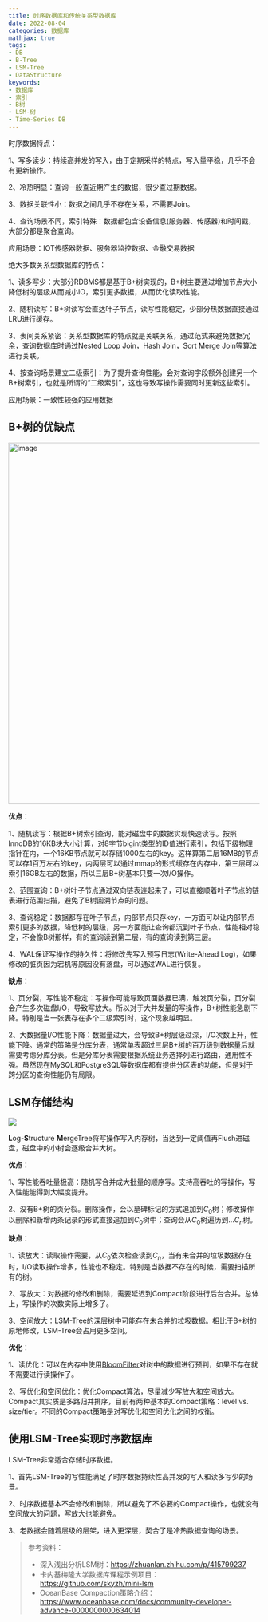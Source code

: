 ```yaml
---
title: 时序数据库和传统关系型数据库
date: 2022-08-04
categories: 数据库
mathjax: true
tags: 
- DB
- B-Tree
- LSM-Tree
- DataStructure
keywords:
- 数据库
- 索引
- B树
- LSM-树
- Time-Series DB
---
```


时序数据特点：

1、写多读少：持续高并发的写入，由于定期采样的特点，写入量平稳，几乎不会有更新操作。

2、冷热明显：查询一般查近期产生的数据，很少查过期数据。

3、数据关联性小：数据之间几乎不存在关系，不需要Join。

4、查询场景不同，索引特殊：数据都包含设备信息(服务器、传感器)和时间戳，大部分都是聚合查询。

应用场景：IOT传感器数据、服务器监控数据、金融交易数据

绝大多数关系型数据库的特点：

1、读多写少：大部分RDBMS都是基于B+树实现的，B+树主要通过增加节点大小降低树的层级从而减小IO，索引更多数据，从而优化读取性能。

2、随机读写：B+树读写会直达叶子节点，读写性能稳定，少部分热数据直接通过LRU进行缓存。

3、表间关系紧密：关系型数据库的特点就是关联关系，通过范式来避免数据冗余，查询数据库时通过Nested Loop Join，Hash Join，Sort Merge Join等算法进行关联。

4、按查询场景建立二级索引：为了提升查询性能，会对查询字段额外创建另一个B+树索引，也就是所谓的“二级索引”，这也导致写操作需要同时更新这些索引。

应用场景：一致性较强的应用数据

## B+树的优缺点

<img width="725" alt="image" src="https://github.com/holmofy/blog.hufeifei.cn/assets/19494806/ac8a8c9d-c49c-4629-973f-38d666513bec">

**优点**：

1、随机读写：根据B+树索引查询，能对磁盘中的数据实现快速读写。按照InnoDB的16KB块大小计算，对8字节bigint类型的ID值进行索引，包括下级物理指针在内，一个16KB节点就可以存储1000左右的key。这样算第二层16MB的节点可以存1百万左右的key，内两层可以通过mmap的形式缓存在内存中，第三层可以索引16GB左右的数据，所以三层B+树基本只要一次I/O操作。

2、范围查询：B+树叶子节点通过双向链表连起来了，可以直接顺着叶子节点的链表进行范围扫描，避免了B树回溯节点的问题。

3、查询稳定：数据都存在叶子节点，内部节点只存key，一方面可以让内部节点索引更多的数据，降低树的层级，另一方面能让查询都沉到叶子节点，性能相对稳定，不会像B树那样，有的查询读到第二层，有的查询读到第三层。

4、WAL保证写操作的持久性：将修改先写入预写日志(Write-Ahead Log)，如果修改的脏页因为宕机等原因没有落盘，可以通过WAL进行恢复。

**缺点**：

1、页分裂，写性能不稳定：写操作可能导致页面数据已满，触发页分裂，页分裂会产生多次磁盘I/O，导致写放大。所以对于大并发量的写操作，B+树性能急剧下降。特别是当一张表存在多个二级索引时，这个现象越明显。

2、大数据量I/O性能下降：数据量过大，会导致B+树层级过深，I/O次数上升，性能下降。通常的策略是分库分表，通常单表超过三层B+树的百万级别数据量后就需要考虑分库分表。但是分库分表需要根据系统业务选择列进行路由，通用性不强。虽然现在MySQL和PostgreSQL等数据库都有提供分区表的功能，但是对于跨分区的查询性能仍有局限。

## LSM存储结构

![](https://pic3.zhimg.com/80/v2-73601ec793dc41efe55574da2ea73d2a_720w.jpg)

**L**og-**S**tructure **M**ergeTree将写操作写入内存树，当达到一定阈值再Flush进磁盘，磁盘中的小树会逐级合并大树。

**优点**：

1、写性能吞吐量极高：随机写合并成大批量的顺序写。支持高吞吐的写操作，写入性能能得到大幅度提升。

2、没有B+树的页分裂。删除操作，会以墓碑标记的方式追加到$C_0$树；修改操作以删除和新增两条记录的形式直接追加到$C_0$树中；查询会从$C_0$树遍历到...$C_n$树。

**缺点**：

1、读放大：读取操作需要，从$C_0$依次检查读到$C_n$，当有未合并的垃圾数据存在时，I/O读取操作增多，性能也不稳定。特别是当数据不存在的时候，需要扫描所有的树。

2、写放大：对数据的修改和删除，需要延迟到Compact阶段进行后台合并。总体上，写操作的次数实际上增多了。

3、空间放大：LSM-Tree的深层树中可能存在未合并的垃圾数据。相比于B+树的原地修改，LSM-Tree会占用更多空间。

**优化**：

1、读优化：可以在内存中使用[BloomFilter](https://algo.hufeifei.cn/BloomFilter.html)对树中的数据进行预判，如果不存在就不需要进行读操作了。

2、写优化和空间优化：优化Compact算法，尽量减少写放大和空间放大。Compact其实质是多路归并排序，目前有两种基本的Compact策略：level vs. size/tier。不同的Compact策略是对写优化和空间优化之间的权衡。

## 使用LSM-Tree实现时序数据库

LSM-Tree非常适合存储时序数据。

1、首先LSM-Tree的写性能满足了时序数据持续性高并发的写入和读多写少的场景。

2、时序数据基本不会修改和删除，所以避免了不必要的Compact操作，也就没有空间放大的问题，写放大也能避免。

3、老数据会随着层级的层架，进入更深层，契合了是冷热数据查询的场景。

> 参考资料：
> * 深入浅出分析LSM树：https://zhuanlan.zhihu.com/p/415799237
> * 卡内基梅隆大学数据库课程示例项目：https://github.com/skyzh/mini-lsm
> * OceanBase Compaction策略介绍：https://www.oceanbase.com/docs/community-developer-advance-0000000000634014

